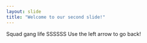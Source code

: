 ```yaml
---
layout: slide
title: "Welcome to our second slide!"
---
```

Squad gang life SSSSSS
Use the left arrow to go back!

